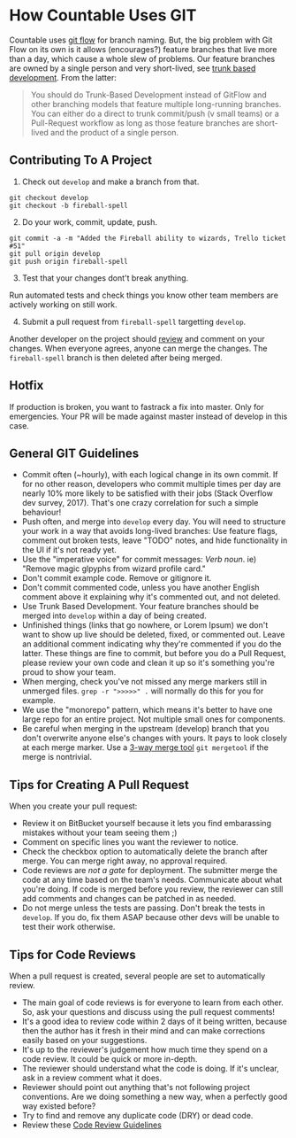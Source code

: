 # How Countable Uses GIT

Countable uses [git flow](https://jeffkreeftmeijer.com/git-flow/) for branch naming. But, the big problem with Git Flow on its own is it allows (encourages?) feature branches that live more than a day, which cause a whole slew of problems. Our feature branches are owned by a single person and very short-lived, see [trunk based development](https://paulhammant.com/2013/04/05/what-is-trunk-based-development/). From the latter:

> You should do Trunk-Based Development instead of GitFlow and other branching models that feature multiple long-running branches. 
> You can either do a direct to trunk commit/push (v small teams) or a Pull-Request workflow as long as those feature branches are short-lived and the product of a single person.

## Contributing To A Project

1. Check out `develop` and make a branch from that.

```
git checkout develop
git checkout -b fireball-spell
```

2. Do your work, commit, update, push.

```
git commit -a -m "Added the Fireball ability to wizards, Trello ticket #51"
git pull origin develop
git push origin fireball-spell
```

3. Test that your changes dont't break anything.

Run automated tests and check things you know other team members are actively working on still work.

4. Submit a pull request from `fireball-spell` targetting `develop`.

Another developer on the project should [review](#code-reviews) and comment on your changes. When everyone agrees, anyone can merge the changes. The `fireball-spell` branch is then deleted after being merged.

## Hotfix

If production is broken, you want to fastrack a fix into master. Only for emergencies. Your PR will be made against master instead of develop in this case.


## General GIT Guidelines

  * Commit often (~hourly), with each logical change in its own commit. If for no other reason, developers who commit multiple times per day are nearly 10% more likely to be satisfied with their jobs (Stack Overflow dev survey, 2017). That's one crazy correlation for such a simple behaviour!
  * Push often, and merge into `develop` every day. You will need to structure your work in a way that avoids long-lived branches: Use feature flags, comment out broken tests, leave "TODO" notes, and hide functionality in the UI if it's not ready yet.
  * Use the "imperative voice" for commit messages: *Verb* *noun*. ie) "Remove magic glpyphs from wizard profile card."
  * Don't commit example code. Remove or gitignore it.
  * Don't commit commented code, unless you have another English comment above it explaining why it's commented out, and not deleted.
  * Use Trunk Based Development. Your feature branches should be merged into `develop` within a day of being created.
  * Unfinished things (links that go nowhere, or Lorem Ipsum) we don't want to show up live should be deleted, fixed, or commented out. Leave an additional comment indicating why they're commented if you do the latter. These things are fine to commit, but before you do a Pull Request, please review your own code and clean it up so it's something you're proud to show your team.
  * When merging, check you've not missed any merge markers still in unmerged files. `grep -r ">>>>>" .` will normally do this for you for example.
  * We use the "monorepo" pattern, which means it's better to have one large repo for an entire project. Not multiple small ones for components.
  * Be careful when merging in the upstream (develop) branch that you don't overwrite anyone else's changes with yours. It pays to look closely at each merge marker. Use a [3-way merge tool](https://www.youtube.com/watch?v=GiXGYQ9Ah0U) `git mergetool` if the merge is nontrivial.

## Tips for Creating A Pull Request
When you create your pull request:
  * Review it on BitBucket yourself because it lets you find embarassing mistakes without your team seeing them ;)
  * Comment on specific lines you want the reviewer to notice.
  * Check the checkbox option to automatically delete the branch after merge.
You can merge right away, no approval required.
  * Code reviews are _not a gate_ for deployment. The submitter merge the code at any time based on the team's needs. Communicate about what you're doing. If code is merged before you review, the reviewer can still add comments and changes can be patched in as needed.
  * Do not merge unless the tests are passing. Don't break the tests in `develop`. If you do, fix them ASAP because other devs will be unable to test their work otherwise.

## Tips for Code Reviews
When a pull request is created, several people are set to automatically review.
  * The main goal of code reviews is for everyone to learn from each other. So, ask your questions and discuss using the pull request comments!
  * It's a good idea to review code within 2 days of it being written, because then the author has it fresh in their mind and can make corrections easily based on your suggestions.
  * It's up to the reviewer's judgement how much time they spend on a code review. It could be quick or more in-depth.
  * The reviewer should understand what the code is doing. If it's unclear, ask in a review comment what it does.
  * Reviewer should point out anything that's not following project conventions. Are we doing something a new way, when a perfectly good way existed before?
  * Try to find and remove any duplicate code (DRY) or dead code.
  * Review these [Code Review Guidelines](https://phauer.com/2018/code-review-guidelines/)
